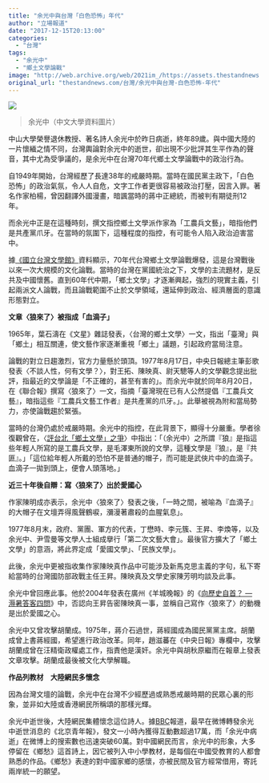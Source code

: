 ```yaml
---
title: "余光中與台灣「白色恐怖」年代"
author: "立場報道"
date: "2017-12-15T20:13:00"
categories:
  - "台灣"
tags:
  - "余光中"
  - "鄉土文學論戰"
image: "http://web.archive.org/web/2021im_/https://assets.thestandnews.com/media/photos/yuk-01_gMG4f.png"
original_url: "thestandnews.com/台灣/余光中與台灣-白色恐怖-年代"
---
```

![](http://web.archive.org/web/2021im_/https://assets.thestandnews.com/media/photos/yuk-01_gMG4f.png)
> 余光中（中文大學資料圖片）

中山大學榮譽退休教授、著名詩人余光中於昨日病逝，終年89歲。與中國大陸的一片懷緬之情不同，台灣輿論對余光中的逝世，卻出現不少批評其生平作為的聲音，其中尤為受爭議的，是余光中在台灣70年代鄉土文學論戰中的政治行為。

自1949年開始，台灣經歷了長達38年的戒嚴時期。當時在國民黨主政下，「白色恐怖」的政治氣氛，令人人自危，文字工作者更很容易被政治打壓，因言入罪。著名作家柏楊，曾因翻譯外國漫畫，暗諷當時的蔣中正總統，而被判有期徒刑12年。

而余光中正是在這種時刻，撰文指控鄉土文學派作家為「工農兵文藝」，暗指他們是共產黨爪牙。在當時的氛圍下，這種程度的指控，有可能令人陷入政治迫害當中。

據[《國立台灣文學館》](http://web.archive.org/web/20211229132418/http://ikm.nmtl.gov.tw/index.php?option=com_klg&task=ddetail&id=464&Itemid=238)資料顯示，70年代台灣鄉土文學論戰爆發，這是台灣戰後以來一次大規模的文化論戰。當時的台灣在黨國統治之下，文學的主流題材，是反共及中國懷舊。直到60年代中期，「鄉土文學」才逐漸興起，強烈的現實主義，引起兩派文人論戰，而且論戰範圍不止於文學領域，還延伸到政治、經濟層面的意識形態對立。

**文章〈狼來了〉被指成「血滴子」**

1965年，葉石濤在《文星》雜誌發表，〈台灣的鄉土文學〉一文，指出「臺灣」與「鄉土」相互關連，使文藝作家逐漸重視「鄉土」議題，引起政府當局注意。

論戰的對立日趨激烈，官方力量懸於頭頂。1977年8月17日，中央日報總主筆彭歌發表〈不談人性，何有文學？〉，對王拓、陳映真、尉天驄等人的文學觀念提出批評，指最近的文學論是「不正確的，甚至有害的」。而余光中就於同年8月20日，在《聯合報》撰寫〈狼來了〉一文，指摘「臺灣現在已有人公然提倡『工農兵文藝』，暗指這些『工農兵文藝工作者』是共產黨的爪牙。」。此舉被視為附和當局勢力，亦使論戰趨於緊張。

當時的台灣仍處於戒嚴時期。余光中的指控，在此背景下，顯得十分嚴重。學者徐復觀曾在，〈[評台北「鄉土文學」之爭](http://web.archive.org/web/20211229132418/https://books.google.com.hk/books?id=ZJ2grsTxRskC&pg=PA87&lpg=PA87&dq=%E4%B9%8B%E6%89%80%E8%AC%82%E3%80%8E%E7%8B%BC%E3%80%8F%E6%98%AF%E6%8C%87%E9%80%99%E4%BA%9B%E5%B9%B4%E8%BC%95%E4%BA%BA%E6%89%80%E5%AF%AB%E7%9A%84%E6%98%AF%E5%B7%A5%E8%BE%B2%E5%85%B5%E6%96%87%E5%AD%B8%EF%BC%8C%E6%98%AF%E6%AF%9B%E6%BE%A4%E6%9D%B1%E6%89%80%E8%AA%AA%E7%9A%84%E6%96%87%E5%AD%B8%EF%BC%8C%E9%80%99%E7%A8%AE%E6%96%87%E5%AD%B8%E6%98%AF%E3%80%8E%E7%8B%BC%E3%80%8F%EF%BC%8C%E6%98%AF%E3%80%8E%E5%85%B1%E5%8C%AA%E3%80%8F&source=bl&ots=BMVepydkx9&sig=1g9HQQokBYWFCSXl7XRn2JGgBnA&hl=zh-TW&sa=X&ved=0ahUKEwiXko294ovYAhVIipQKHfzMBM4Q6AEINTAC#v=onepage&q=%E4%B9%8B%E6%89%80%E8%AC%82%E3%80%8E%E7%8B%BC%E3%80%8F%E6%98%AF%E6%8C%87%E9%80%99%E4%BA%9B%E5%B9%B4%E8%BC%95%E4%BA%BA%E6%89%80%E5%AF%AB%E7%9A%84%E6%98%AF%E5%B7%A5%E8%BE%B2%E5%85%B5%E6%96%87%E5%AD%B8%EF%BC%8C%E6%98%AF%E6%AF%9B%E6%BE%A4%E6%9D%B1%E6%89%80%E8%AA%AA%E7%9A%84%E6%96%87%E5%AD%B8%EF%BC%8C%E9%80%99%E7%A8%AE%E6%96%87%E5%AD%B8%E6%98%AF%E3%80%8E%E7%8B%BC%E3%80%8F%EF%BC%8C%E6%98%AF%E3%80%8E%E5%85%B1%E5%8C%AA%E3%80%8F&f=false)〉中指出：「（余光中）之所謂『狼』是指這些年輕人所寫的是工農兵文學，是毛澤東所說的文學，這種文學是『狼』，是『共匪』。」「這位給年輕人所戴的恐怕不是普通的帽子，而可能是武俠片中的血滴子。血滴子一拋到頭上，便會人頭落地。」

**近三十年後自辯：寫〈狼來了〉出於愛國心**

作家陳明成亦表示，余光中〈狼來了〉發表之後，「一時之間，被喻為『血滴子』的大帽子在文壇弄得風聲鶴唳，瀰漫著肅殺的血腥氣息」。

1977年8月末，政府、黨團、軍方的代表，丁懋時、李元簇、王昇、李煥等，以及余光中、尹雪曼等文學人士組成擧行「第二次文藝大會」。最後官方擴大了「鄉土文學」的意涵，將此界定成「愛國文學」、「民族文學」。

此後，余光中更被指收集作家陳映真作品中可能涉及新馬克思主義的字句，私下寄給當時的台灣國防部政戰主任王昇。陳映真及文學史家陳芳明均談及此事。

余光中曾回應此事。他於2004年發表在廣州《羊城晚報》的《[向歷史自首？ — 溽暑答客四問](http://web.archive.org/web/20211229132418/https://tieba.baidu.com/p/11996954)》中，否認向王昇告密陳映真一事，並稱自己寫作〈狼來了〉的動機是出於愛國之心。

余光中又曾攻擊胡蘭成。1975年，蔣介石過世，蔣經國成為國民黨黨主席。胡蘭成曾上書蔣經國，希望進行政治改革。同年，趙滋蕃在《中央日報》專欄中，攻擊胡蘭成曾在汪精衛政權處工作，指責他是漢奸。余光中與胡秋原繼而在報章上發表文章攻擊。胡蘭成最後被文化大學解職。

**作品列教材　大陸網民多懷念**

因為台灣文壇的論戰，余光中在台灣不少經歷過或熟悉戒嚴時期的民眾心裏的形象，並非如大陸或香港網民所稱頌的那樣光輝。

余光中逝世後，大陸網民集體懷念這位詩人。據[BBC](http://web.archive.org/web/20211229132418/http://www.bbc.com/zhongwen/trad/chinese-news-42350186)報道，最早在微博轉發余光中逝世消息的《北京青年報》，發文一小時內獲得互動數超過17萬，而「余光中病逝」在微博上的搜索數也迅速突破60萬。對中國網民而言，余光中的形象，大多停留在《鄉愁》這首詩上，因它被列入中小學教材，是每個在中國受教育的人都會熟悉的作品。《鄉愁》表達的對中國家鄉的感懷，亦被民間及官方經常借用，寄託兩岸統一的願望。